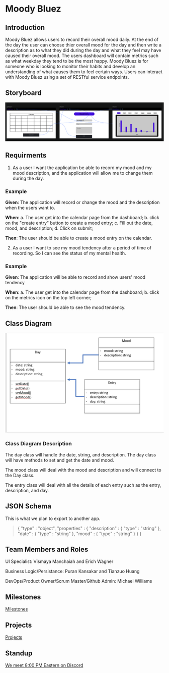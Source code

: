 # Moody Bluez

## Introduction

Moody Bluez allows users to record their overall mood daily. At the end of the day the user can choose thier overall mood for the day and then write a description as to what they did during the day and what they feel may have caused their overall mood. The users dashboard will contain metrics such as what weekday they tend to be the most happy. Moody Bluez is for someone who is looking to monitor their habits and develop an understanding of what causes them to feel certain ways. Users can interact with Moody Bluez using a set of RESTful service endpoints.

## Storyboard

![storyboard](ReadmeAssets/storyboard.png)

## Requirments

1. As a user I want the application be able to record my mood and my mood description, and the application will allow me to change them during the day.

### Example

**Given**: The application will record or change the mood and the description when the users want to.

**When**: a. The user get into the calendar page from the dashboard;
	b. click on the "create entry" button to create a mood entry;
	c. Fill out the date, mood, and description;
	d. Click on submit;

**Then**: The user should be able to create a mood entry on the calendar.

2. As a user I want to see my mood tendency after a period of time of recording. So I can see the status of my mental health.

### Example

**Given**: The application will be able to record and show users' mood tendency

**When**: a. The user get into the calendar page from the dashboard;
	b. click on the metrics icon on the top left corner;

**Then**: The user should be able to see the mood tendency.

## Class Diagram

![classdiagram](ReadmeAssets/classdiagram.JPG)


### Class Diagram Description

The day class will handle the date, string, and description. The day class will have methods to set and get the date and mood. 

The mood class will deal with the mood and description and will connect to the Day class. 

The entry class will deal with all the details of each entry such as the entry, description, and day. 

## JSON Schema

This is what we plan to export to another app.

> {
>  "type" : "object",
>  "properties" : {
>    "description" : {
>      "type" : "string"
>    },
>    "date" : {
>      "type" : "string"
>    },
>    "mood" : {
>      "type" : "string"
>    }
>  }
> }

## Team Members and Roles 

UI Specialist: Vismaya Manchaiah and Erich Wagner

Business Logic/Persistance: Puran Kansakar and Tianzuo Huang

DevOps/Product Owner/Scrum Master/Github Admin: Michael Williams

## Milestones

[Milestones](https://github.com/mikeal200/MoodyBluez/milestones)

## Projects

[Projects](https://github.com/mikeal200/MoodyBluez/projects)

## Standup

[We meet 8:00 PM Eastern on Discord](https://discord.gg/N6qNra5f36)
